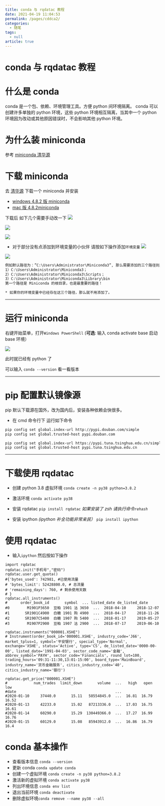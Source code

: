 ```yaml
---
title: conda 与 rqdatac 教程
date: 2021-04-19 11:04:53
permalink: /pages/cddca2/
categories: 
  - 随笔
tags: 
  - null
article: true
---
```

# conda 与 rqdatac 教程  

# 什么是 conda

conda 是一个包、依赖、环境管理工具。方便 python 间环境隔离。
conda 可以创建许多单独的 python 环境，这些 python 环境相互隔离，当其中一个 python 环境因为改动或其他原因错误时，不会影响其他 python 环境。

# 为什么装 miniconda

参考 [miniconda 清华源](https://mirrors.tuna.tsinghua.edu.cn/help/anaconda/)

# 下载 miniconda

去 [清华源](https://mirrors.tuna.tsinghua.edu.cn/anaconda/miniconda/) 下载一个 miniconda 并安装

* [windows 4.8.2 版 miniconda](https://mirrors.tuna.tsinghua.edu.cn/anaconda/miniconda/Miniconda3-py38_4.8.2-Windows-x86_64.exe)
* [mac 版 4.8.2miniconda](https://mirrors.tuna.tsinghua.edu.cn/anaconda/miniconda/Miniconda3-py38_4.8.2-MacOSX-x86_64.pkg)

下载后 如下几个需要手动改一下
![](../images/7485616-f8fbac177932f147.png)

![](../images/7485616-d4451419f48ec04e.png)

![](../images/7485616-1f8399a7088f7978.png)

* 对于部分没有点添加到环境变量的小伙伴 请按如下操作添加`环境变量`
![](../images/7485616-12a06fbb260d7908.png)

![](../images/7485616-81b9defdbf4f1287.png)

``` bash
例如默认路径为：”C:\Users\Administrator\Miniconda3”, 那么需要添加的三个路径则是：     
1）C:\Users\Administrator\Miniconda3；     
2）C:\Users\Administrator\Miniconda3\Scripts；     
3）C:\Users\Administrator\Miniconda3\Library\bin     
第一个路径是 Miniconda 的根目录，也是最重要的路径！    
    
* 如果你的环境变量中已经存在这三个路径，那么就不用添加了。    
```

---

# 运行 miniconda

右键开始菜单，打开`Windows PowerShell`  (**可选**: 输入 conda activate base 启动 base 环境）

![](../images/7485616-d8d11db036ba8bfa.png)

此时就已经有 python 了

可以输入 `conda --version` 看一看版本

---

# pip 配置默认镜像源

pip 默认下载源在国外，改为国内后，安装各种依赖会快很多。

* 在 cmd 命令行下 运行如下命令

```bash
pip config set global.index-url http://pypi.douban.com/simple    
pip config set global.trusted-host pypi.douban.com    
```

```bash
pip config set global.index-url https://pypi.tuna.tsinghua.edu.cn/simple    
pip config set global.trusted-host pypi.tuna.tsinghua.edu.cn 
```

---

# 下载使用 rqdatac

* 创建 python 3.8 虚拟环境
`conda create -n py38 python=3.8.2`

* 激活环境
`conda activate py38`

* 安装 rqdatac
`pip install rqdatac`
*如果安装了 zsh  请执行命令`rehash`*

* 安装 ipython *(ipython 补全功能非常亲民）*
`pip install ipython`

# 使用 rqdatac

* 输入`ipython` 然后按如下操作

```python3
import rqdatac    
rqdatac.init("手机号","密码")    
rqdatac.user.get_quota()    
#{'bytes_used': 742981, #已使用流量    
# 'bytes_limit': 52428800.0, # 总流量    
# 'remaining_days': 760, # 剩余使用天数    
# }    
rqdatac.all_instruments()    
#      order_book_id       symbol  ... listed_date de_listed_date    
#0        M1901P3650  豆粕 1901 沽 3650  ...  2018-04-10     2018-12-07    
#1       SR1901C4900  白糖 1901 购 4900  ...  2018-04-17     2018-11-26    
#2       SR1907C5400  白糖 1907 购 5400  ...  2018-01-17     2019-05-27    
#3        M1907P2900  豆粕 1907 沽 2900  ...  2018-07-17     2019-06-10    
    
rqdatac.instruments("000001.XSHE")    
# Instrument(order_book_id='000001.XSHE', industry_code='J66', market_tplus=1, symbol='平安银行', special_type='Normal', exchange='XSHE', status='Active', type='CS', de_listed_date='0000-00-00', listed_date='1991-04-03', sector_code_name='金融', abbrev_symbol='PAYH', sector_code='Financials', round_lot=100, trading_hours='09:31-11:30,13:01-15:00', board_type='MainBoard', industry_name='货币金融服务', citics_industry_code='40', citics_industry_name='银行')    
    
rqdatac.get_price("000001.XSHE")    
#            num_trades  limit_down       volume  ...   high   open    low    
#date                                             ...                         
#2020-01-10     37440.0       15.11   58554845.0  ...  16.81  16.79  16.52    
#2020-01-13     42233.0       15.02   87213336.0  ...  17.03  16.75  16.61    
#2020-01-14     60290.0       15.29  130449366.0  ...  17.27  16.99  16.76    
#2020-01-15     60129.0       15.08   85943912.0  ...  16.86  16.79  16.4    
```

# conda 基本操作

* 查看版本信息 `conda --version`
* 更新 conda `conda update conda`
* 创建一个虚拟环境 `conda create -n py38 python=3.8.2`
* 激活新的虚拟环境 `conda activate py38`
* 列出环境信息 `conda env list`
* 退出当前环境 `conda deactivate`
* 删除虚拟环境`conda remove --name py38 --all`
